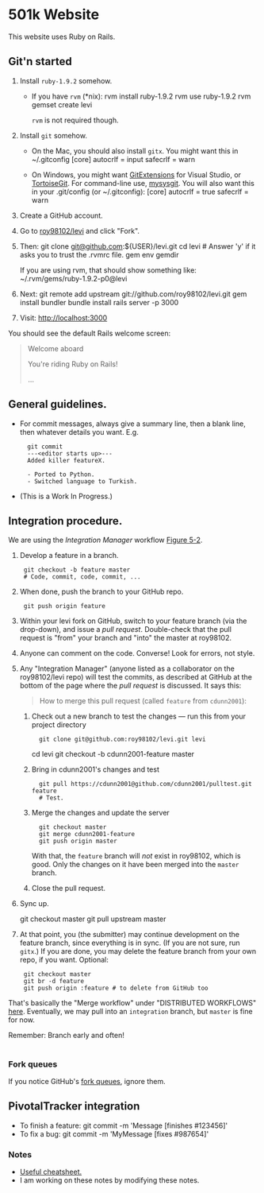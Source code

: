 # 501k Website

This website uses Ruby on Rails.


## Git'n started

1. Install `ruby-1.9.2` somehow.
    * If you have `rvm` (*nix):
            rvm install ruby-1.9.2
            rvm use ruby-1.9.2
            rvm gemset create levi
    
      `rvm` is not required though.

1. Install `git` somehow.

    * On the Mac, you should also install `gitx`. You might want this in ~/.gitconfig
            [core]
            autocrlf = input
            safecrlf = warn

    * On Windows, you might want [GitExtensions](http://code.google.com/p/gitextensions) for Visual Studio, or [TortoiseGit](http://code.google.com/p/tortoisegit/). For command-line use, [mysysgit](https://git.wiki.kernel.org/index.php/MSysGit:InstallMSysGit). You will also want this in your .git/config (or ~/.gitconfig):
            [core]
            autocrlf = true
            safecrlf = warn

1. Create a GitHub account.

1. Go to [roy98102/levi](https://github.com/roy98102/levi) and click "Fork".

1. Then:
        git clone git@github.com:${USER}/levi.git
        cd levi
        # Answer 'y' if it asks you to trust the .rvmrc file.
        gem env gemdir

    If you are using rvm, that should show something like:
        ~/.rvm/gems/ruby-1.9.2-p0@levi

1. Next:
        git remote add upstream git://github.com/roy98102/levi.git
        gem install bundler
        bundle install
        rails server -p 3000

1. Visit:
    [http://localhost:3000](http://localhost:3000)

You should see the default Rails welcome screen:
> Welcome aboard
>
> You're riding Ruby on Rails!
>
> ...

## General guidelines.

* For commit messages, always give a summary line, then a blank line, then whatever details you want. E.g.

        git commit
        ---<editor starts up>---
        Added killer featureX.

        - Ported to Python.
        - Switched language to Turkish.

* (This is a Work In Progress.)

## Integration procedure.

We are using the *Integration Manager* workflow [Figure 5-2](http://progit.org/book/ch5-1.html).

1. Develop a feature in a branch.

        git checkout -b feature master
        # Code, commit, code, commit, ...

1. When done, push the branch to your GitHub repo.

        git push origin feature

1. Within your levi fork on GitHub, switch to your feature branch (via the drop-down), and issue a *pull request*. Double-check that the pull request is "from" your branch and "into" the master at roy98102.
1. Anyone can comment on the code. Converse! Look for errors, not style.
1. Any "Integration Manager" (anyone listed as a collaborator on the roy98102/levi repo) will test the commits, as described at GitHub at the bottom of the page where the *pull request* is discussed. It says this:

    > How to merge this pull request (called `feature` from `cdunn2001`):

   1. Check out a new branch to test the changes — run this from your project directory
 
            git clone git@github.com:roy98102/levi.git levi
	    cd levi
            git checkout -b cdunn2001-feature master

   2. Bring in cdunn2001's changes and test
     
            git pull https://cdunn2001@github.com/cdunn2001/pulltest.git feature
            # Test.
    
   3. Merge the changes and update the server
     
            git checkout master
            git merge cdunn2001-feature
            git push origin master

      With that, the `feature` branch will *not* exist in roy98102, which is good. Only the changes on it have been merged into the `master` branch. 
   4. Close the pull request.

1. Sync up.

	git checkout master
	git pull upstream master

1. At that point, you (the submitter) may continue development on the feature branch, since everything is in sync. (If you are not sure, run `gitx`.) If you are done, you may delete the feature branch from your own repo, if you want. Optional:

        git checkout master
        git br -d feature
        git push origin :feature # to delete from GitHub too

That's basically the "Merge workflow" under "DISTRIBUTED WORKFLOWS" [here](http://www.kernel.org/pub/software/scm/git/docs/gitworkflows.html). Eventually, we may pull into an `integration` branch, but `master` is fine for now.

Remember: Branch early and often!
#
### Fork queues
If you notice GitHub's [fork queues](https://github.com/blog/270-the-fork-queue), ignore them.

## PivotalTracker integration

* To finish a feature:
        git commit -m 'Message [finishes #123456]'
* To fix a bug:
	git commit -m 'MyMessage [fixes #987654]'

### Notes
* [Useful cheatsheet.](http://cheat.errtheblog.com/s/git)
* I am working on these notes by modifying these notes.

